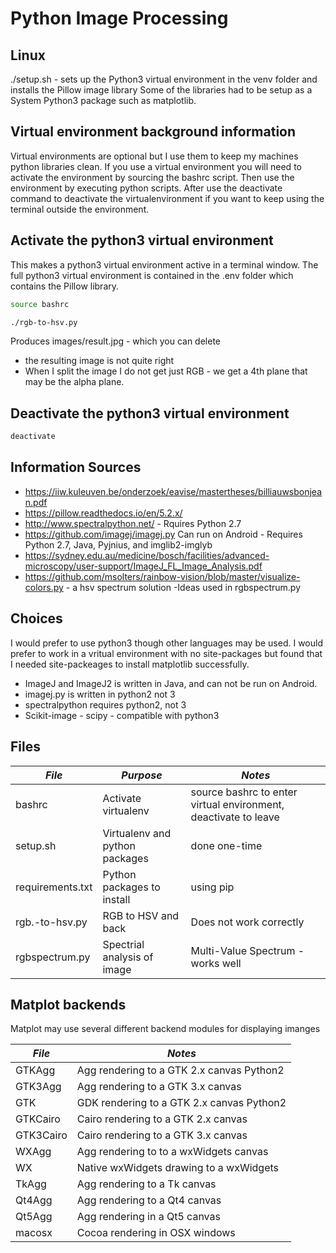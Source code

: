 # Python Image Processing


## Linux 

./setup.sh - sets up the Python3 virtual environment in the venv folder and installs the Pillow image library
Some of the libraries had to be setup as a System Python3 package such as matplotlib.


## Virtual environment background information

Virtual environments are optional but I use them to keep my machines python libraries clean. If you use a virtual environment you will need to activate the environment by sourcing the bashrc script. Then use the environment by executing python scripts.  After use the deactivate command to deactivate the virtualenvironment if you want to keep using the terminal outside the environment.

## Activate the python3 virtual environment

This makes a python3 virtual environment active in a terminal window.
The full python3 virtual environment is contained in the .env folder which contains the Pillow library.

```bash
source bashrc

./rgb-to-hsv.py
```

Produces images/result.jpg - which you can delete

* the resulting image is not quite right
* When I split the image I do not get just RGB - we get a 4th plane that may be the alpha plane.

## Deactivate the python3 virtual environment

```bash
deactivate
```

## Information Sources

* https://iiw.kuleuven.be/onderzoek/eavise/mastertheses/billiauwsbonjean.pdf
* https://pillow.readthedocs.io/en/5.2.x/
* http://www.spectralpython.net/ - Rquires Python 2.7
* https://github.com/imagej/imagej.py Can run on Android - Requires Python 2.7, Java, Pyjnius, and imglib2-imglyb
* https://sydney.edu.au/medicine/bosch/facilities/advanced-microscopy/user-support/ImageJ_FL_Image_Analysis.pdf
* https://github.com/msolters/rainbow-vision/blob/master/visualize-colors.py - a hsv spectrum solution -Ideas used in rgbspectrum.py


## Choices

I would prefer to use python3 though other languages may be used. I would prefer to work in a vritual environment with no site-packages but found that I needed site-packeages to install matplotlib successfully.

* ImageJ and ImageJ2 is written in Java, and can not be run on Android.  
* imagej.py is written in python2 not 3
* spectralpython requires python2, not 3
* Scikit-image - scipy - compatible with python3



## Files

|  *File*               | *Purpose*             | *Notes*                       |
|-----------------------|-----------------------|-------------------------------|
| bashrc                | Activate virtualenv   | source bashrc to enter virtual environment, deactivate to leave |
| setup.sh              | Virtualenv and python packages | done one-time |
| requirements.txt      | Python packages to install | using pip |
| rgb.-to-hsv.py        | RGB to HSV and back   | Does not work correctly |
| rgbspectrum.py        | Spectrial analysis of image | Multi-Value Spectrum - works well |


## Matplot backends

Matplot may use several different backend modules for displaying imanges

|  *File*   | *Notes*                                   |
|-----------|-------------------------------------------|
| GTKAgg    | Agg rendering to a GTK 2.x canvas Python2 |
| GTK3Agg   | Agg rendering to a GTK 3.x canvas         |
| GTK       | GDK rendering to a GTK 2.x canvas Python2 |
| GTKCairo  | Cairo rendering to a GTK 2.x canvas       |
| GTK3Cairo | Cairo rendering to a GTK 3.x canvas       |
| WXAgg     | Agg rendering to to a wxWidgets canvas    |
| WX        | Native wxWidgets drawing to a wxWidgets   |
| TkAgg     | Agg rendering to a Tk canvas              |
| Qt4Agg    | Agg rendering to a Qt4 canvas             |
| Qt5Agg    | Agg rendering in a Qt5 canvas             |
| macosx    | Cocoa rendering in OSX windows            |
